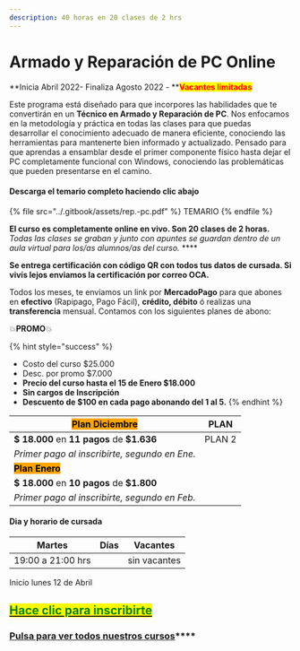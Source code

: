 ```yaml
---
description: 40 horas en 20 clases de 2 hrs
---
```


# Armado y Reparación de PC Online

**Inicia Abril 2022- Finaliza Agosto 2022 - **<mark style="color:red;">**Vacantes limitadas**</mark>

Este programa está diseñado para que incorpores las habilidades que te convertirán en un **Técnico en Armado y Reparación de PC**. Nos enfocamos en la metodología y práctica en todas las clases para que puedas desarrollar el conocimiento adecuado de manera eficiente, conociendo las herramientas para mantenerte bien informado y actualizado. Pensado para que aprendas a ensamblar desde el primer componente físico hasta dejar el PC completamente funcional con Windows, conociendo las problemáticas que pueden presentarse en el camino.

#### Descarga el temario completo haciendo clic abajo&#x20;

{% file src="../.gitbook/assets/rep.-pc.pdf" %}
TEMARIO
{% endfile %}

**El curso es completamente online en vivo. Son 20 clases de 2 horas.** _Todas las clases se graban y  junto con apuntes se guardan dentro de un aula virtual para los/as alumnos/as del curso._ ****&#x20;

**Se entrega certificación con código QR con todos tus datos de cursada. Si vivís lejos enviamos la certificación por correo OCA.**

Todos los meses, te enviamos un link por **MercadoPago** para que abones en **efectivo** (Rapipago, Pago Fácil), **crédito, débito** ó realizas una **transferencia** mensual. Contamos con los siguientes planes de abono:

💥**PROMO**💥&#x20;

{% hint style="success" %}
* Costo del curso $25.000
* Desc. por promo $7.000
* **Precio del curso hasta el 15 de Enero $18.000**
* **Sin cargos de Inscripción**
* **Descuento de $100 en cada pago abonando del 1 al 5.**&#x20;
{% endhint %}

| <mark style="background-color:orange;">**Plan Diciembre**</mark> | PLAN   |
| ---------------------------------------------------------------- | ------ |
| **$ 18.000** en **11 pagos** de **$1.636**                       | PLAN 2 |
| _Primer pago al inscribirte, segundo en Ene._                    |        |
| <mark style="background-color:orange;">**Plan Enero**</mark>     |        |
| **$ 18.000** en **10 pagos** de **$1.800**                       |        |
| _Primer pago al inscribirte, segundo en Feb._                    |        |

#### Dia y horario de cursada

| **Martes**        | Días | Vacantes     |
| ----------------- | ---- | ------------ |
| 19:00 a 21:00 hrs |      | sin vacantes |

Inicio lunes 12  de Abril

## <mark style="color:green;"></mark>[<mark style="color:green;">Hace clic para inscribirte</mark>](http://wa.me/5491164622877?text=Me%20interesa%20el%20curso%20de%20Tango%20Gestion)<mark style="color:green;"></mark>

### [**Pulsa para ver todos nuestros cursos**](../)****
